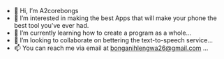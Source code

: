- 👋 Hi, I’m A2corebongs
- 👀 I’m interested in making the best Apps that will make your phone the best tool you've ever had.
- 🌱 I’m currently learning how to create a program as a whole...
- 💞️ I’m looking to collaborate on bettering the text-to-speech service...
- 📫 You can reach me via email at bonganihlengwa26@gmail.com ...

<!---
A2corebongs/A2corebongs is a ✨ special ✨ repository because its `README.md` (this file) appears on your GitHub profile.
You can click the Preview link to take a look at your changes.
--->
